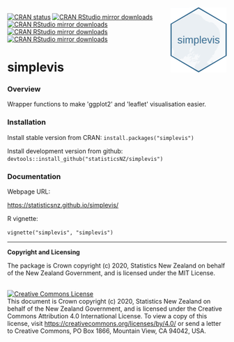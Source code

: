 <img src="man/figures/logo.png" height="150" align = "right">

<!-- badges: start -->
  [![CRAN status](https://www.r-pkg.org/badges/version/simplevis)](https://CRAN.R-project.org/package=simplevis)
  [![CRAN RStudio mirror downloads](https://cranlogs.r-pkg.org/badges/grand-total/simplevis?color=lightgrey)](https://r-pkg.org/pkg/simplevis)
  [![CRAN RStudio mirror downloads](https://cranlogs.r-pkg.org/badges/last-month/simplevis?color=lightgrey)](https://r-pkg.org/pkg/simplevis)
  [![CRAN RStudio mirror downloads](https://cranlogs.r-pkg.org/badges/last-week/simplevis?color=lightgrey)](https://r-pkg.org/pkg/simplevis)
  [![CRAN RStudio mirror downloads](https://cranlogs.r-pkg.org/badges/last-day/simplevis?color=lightgrey)](https://r-pkg.org/pkg/simplevis)
  <!-- badges: end -->

# simplevis

### Overview

Wrapper functions to make 'ggplot2' and 'leaflet' visualisation easier.

### Installation

Install stable version from CRAN:
`install.packages("simplevis")`

Install development version from github:
`devtools::install_github("statisticsNZ/simplevis")`

### Documentation

Webpage URL:

https://statisticsnz.github.io/simplevis/

R vignette:

`vignette("simplevis", "simplevis")`

---
__Copyright and Licensing__

The package is Crown copyright (c) 2020, Statistics New Zealand on behalf of the New Zealand Government, and is licensed under the MIT License.

<br /><a rel="license" href="https://creativecommons.org/licenses/by/4.0/"><img alt="Creative Commons License" style="border-width:0" src="https://i.creativecommons.org/l/by/4.0/88x31.png" /></a><br />This document is Crown copyright (c) 2020, Statistics New Zealand on behalf of the New Zealand Government, and is licensed under the Creative Commons Attribution 4.0 International License. To view a copy of this license, visit https://creativecommons.org/licenses/by/4.0/ or send a letter to Creative Commons, PO Box 1866, Mountain View, CA 94042, USA.
